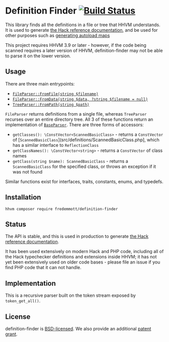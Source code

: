 Definition Finder [![Build Status](https://travis-ci.org/fredemmott/definition-finder.svg?branch=master)](https://travis-ci.org/fredemmott/definition-finder)
==================

This library finds all the definitions in a file or tree that HHVM understands. It is used to generate [the Hack reference documentation](http://docs.hhvm.com/hack/reference/), and be used for other purposes such as [generating autoload maps](https://github.com/fredemmott/hhvm-autoload-map-generator/)

This project requires HHVM 3.9 or later - however, if the code being scanned requires
a later version of HHVM, definition-finder may not be able to parse it on the lower
version.

Usage
-----

There are three main entrypoints:

 - [`FileParser::FromFile(string $filename)`](src/FileParser.php)
 - [`FileParser::FromData(string $data, ?string $filename = null)`](src/FileParser.php)
 - [`TreeParser::FromPath(string $path)`](src/TreeParser.php)

`FileParser` returns definitions from a single file, whereas `TreeParser` recurses over an entire directory tree. All 3 of these functions return an implementation of [`BaseParser`](src/BaseParser.php). There are three forms of accessors:

 - `getClasses(): \ConstVector<ScannedBasicClass>` - returns a `ConstVector` of [`ScannedBasicClass`](src/definitions/ScannedBasicClass.php], which has a similar interface to `ReflectionClass`
 - `getClassNames(): \ConstVector<string>` - returns a `ConstVector` of class names
 - `getClass(string $name): ScannedBasicClass` - returns a `ScannedBasicClass` for the specified class, or throws an exception if it was not found

Similar functions exist for interfaces, traits, constants, enums, and typedefs.

Installation
------------

```
hhvm composer require fredemmott/definition-finder
```

Status
------

The API is stable, and this is used in production to generate [the Hack reference documentation](http://docs.hhvm.com/hack/reference/).

It has been used extensively on modern Hack and PHP code, including all of the Hack typechecker definitions and extensions inside HHVM; it has not yet been extensively used on older code bases - please file an issue if you find PHP code that it can not handle.

Implementation
--------------

This is a recursive parser built on the token stream exposed by `token_get_all()`.

License
-------

definition-finder is [BSD-licensed](LICENSE). We also provide an additional [patent grant](PATENTS).
